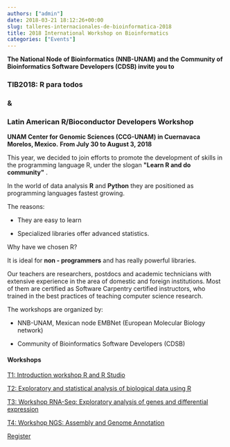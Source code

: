 ```yaml
---
authors: ["admin"]
date: 2018-03-21 18:12:26+00:00
slug: talleres-internacionales-de-bioinformatica-2018
title: 2018 International Workshop on Bioinformatics
categories: ["Events"]
---
```


**The National Node of Bioinformatics (NNB-UNAM) and the Community of Bioinformatics Software Developers (CDSB) invite you to**


### TIB2018: R para todos
### &
### Latin American R/Bioconductor Developers Workshop




**UNAM Center for Genomic Sciences (CCG-UNAM) in Cuernavaca Morelos, Mexico.**
**From July 30 to August 3, 2018**


This year, we decided to join efforts to promote the development of skills in the programming language R, under the slogan  **"Learn R and do community"** .

In the world of data analysis  **R**  and  **Python**  they are positioned as programming languages fastest growing.

The reasons:

* They are easy to learn

* Specialized libraries offer advanced statistics.


Why have we chosen R?

It is ideal for  **non - programmers**  and has really powerful libraries.

Our teachers are researchers, postdocs and academic technicians with extensive experience in the area of ​​domestic and foreign institutions. Most of them are certified as Software Carpentry certified instructors, who trained in the best practices of teaching computer science research.

The workshops are organized by:

 	
  * NNB-UNAM, Mexican node EMBNet (European Molecular Biology network)

 	
  * Community of Bioinformatics Software Developers (CDSB)




#### Workshops


[T1: Introduction workshop R and R Studio](http://congresos.nnb.unam.mx/TIB2018/t1-taller-de-introduccion-a-r-y-r-studio/)

[T2: Exploratory and statistical analysis of biological data using R ](http://congresos.nnb.unam.mx/TIB2018/t2-analisis-exploratorio-y-estadistico-de-datos-biologicos-usando-r/)

[T3: Workshop RNA-Seq: Exploratory analysis of genes and differential expression](http://congresos.nnb.unam.mx/TIB2018/t3-analisis-exploratorio-de-genes-y-expresion-diferencial/)

[T4: Workshop NGS: Assembly and Genome Annotation](http://congresos.nnb.unam.mx/TIB2018/t4-taller-de-ngs-ensamble-y-anotacion-de-genomas/)

[Register](http://congresos.nnb.unam.mx/TIB2018/registro)
